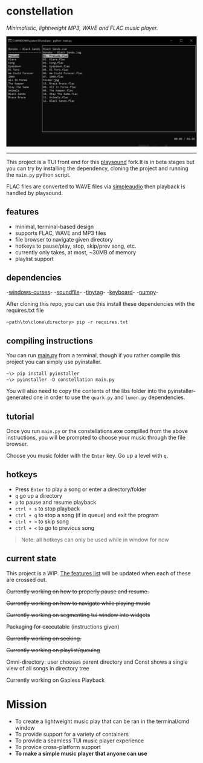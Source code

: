 # constellation
_Minimalistic, lightweight MP3, WAVE and FLAC music player._

![](res/demo.png)

---

This project is a TUI front end for this [playsound](https://github.com/Zehina/playsound) fork.It is in beta stages but you can try by installing the dependency, cloning the project and running the `main.py` python script.

FLAC files are converted to WAVE files via [simpleaudio](https://github.com/hamiltron/py-simple-audio) then playback is handled by playsound.

## features
* minimal, terminal-based design
* supports FLAC, WAVE and MP3 files
* file browser to navigate given directory
* hotkeys to pause/play, stop, skip/prev song, etc.
* currently only takes, at most, \~30MB of memory
* playlist support

## dependencies
-[windows-curses](https://github.com/zephyrproject-rtos/windows-curses)-
-[soundfile](https://github.com/bastibe/SoundFile)-
-[tinytag](https://github.com/devsnd/tinytag)-
-[keyboard](https://github.com/boppreh/keyboard)-
-[numpy](https://github.com/numpy/numpy)-

After cloning this repo, you can use this install these dependencies with the requires.txt file

```
~path\to\clone\directory> pip -r requires.txt
```

## compiling instructions

You can run [main.py](https://github.com/acemasterjb/constellation/blob/master/constellation/main.py) from a terminal, though if you rather compile this project you can simply use pyinstaller.

```
~\> pip install pyinstaller
~\> pyinstaller -D constellation main.py
```
You will also need to copy the contents of the libs folder into the pyinstaller-generated one in order to use the `quark.py` and `lumen.py` dependencies.

## tutorial

Once you run `main.py` or the constellations.exe compilled from the above instructions, you will be prompted to choose your music through the file browser.

Choose you music folder with the `Enter` key. Go up a level with `q`.


## hotkeys
* Press `Enter` to play a song or enter a directory/folder
* `q` go up a directory
* `p` to pause and resume playback 
* `ctrl + s` to stop playback
* `ctrl + q` to stop a song (if in queue) and exit the program
* `ctrl + >` to skip song
* `ctrl + <` to go to previous song

> Note: all hotkeys can only be used while in window for now


## current state
This project is a WIP. [The features list](#features) will be updated when each of these are crossed out.

~~Currently working on how to properly pause and resume.~~

~~Currently working on how to navigate while playing music~~

~~Currently working on segmenting tui window into widgets~~

~~Packaging for executable~~ (instructions given)

~~Currently working on seeking.~~

~~Currently working on playlist/queuing~~

Omni-directory: user chooses parent directory and Const shows a single view of all songs in directory tree

Currently working on Gapless Playback

# Mission
- To create a lightweight music play that can be ran in the terminal/cmd window
- To provide support for a variety of containers
- To provide a seamless TUI music player experience
- To provice cross-platform support
- **To make a simple music player that anyone can use**